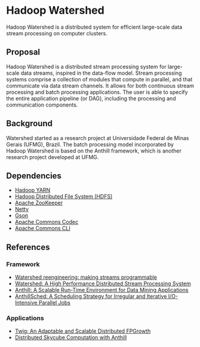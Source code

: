 Hadoop Watershed
================

Hadoop Watershed is a distributed system for efficient large-scale data stream processing on computer clusters.

## Proposal

Hadoop Watershed is a distributed stream processing system for large-scale data streams, inspired in the data-flow model.
Stream processing systems comprise a collection of modules that compute in parallel, and that communicate via data stream channels.
It allows for both continuous stream processing and batch processing applications.
The user is able to specify the entire application pipeline (or DAG), including the processing and communication components.

## Background

Watershed started as a research project at Universidade Federal de Minas Gerais (UFMG), Brazil.
The batch processing model incorporated by Hadoop Watershed is based on the Anthill framework, which is another research project developed at UFMG.

## Dependencies

* [Hadoop YARN](http://hadoop.apache.org/)
* [Hadoop Distributed File System (HDFS)](http://hadoop.apache.org/) 
* [Apache ZooKeeper](http://zookeeper.apache.org/)
* [Netty](http://netty.io/)
* [Gson](https://code.google.com/p/google-gson/)
* [Apache Commons Codec](http://commons.apache.org/proper/commons-codec/)
* [Apache Commons CLI](http://commons.apache.org/proper/commons-cli/)

## References
### Framework
- [Watershed reengineering: making streams programmable](http://homepages.dcc.ufmg.br/~rcor/wpba14.pdf)
- [Watershed: A High Performance Distributed Stream Processing System](http://homepages.dcc.ufmg.br/~rcor/2011-SBAC_PAD-watershed.pdf)
- [Anthill: A Scalable Run-Time Environment for Data Mining Applications](http://homepages.dcc.ufmg.br/~dorgival/artigos/sbac2005.pdf)
- [AnthillSched: A Scheduling Strategy for Irregular and Iterative I/O-Intensive Parallel Jobs](http://homepages.dcc.ufmg.br/~pcalais/papers/JSSPP.pdf)

### Applications
- [Twig: An Adaptable and Scalable Distributed FPGrowth](http://homepages.dcc.ufmg.br/~rcor/ipdps15.pdf)
- [Distributed Skycube Computation with Anthill](http://homepages.dcc.ufmg.br/~lcerf/publications/articles/Distributed%20Skycube%20Computation%20with%20Anthill.pdf)

